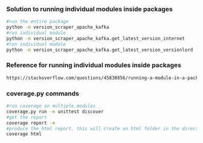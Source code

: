 ### Solution to running individual modules inside packages
```bash
#run the entire package
python -m version_scraper_apache_kafka
#run individual module
python -m version_scraper_apache_kafka.get_latest_version_internet
#run individual module
python -m version_scraper_apache_kafka.get_latest_version_versionlord
```

### Reference for running individual modules inside packages
```bash
https://stackoverflow.com/questions/45830856/running-a-module-in-a-package-importing-a-subpackage
```

### coverage.py commands
```bash
#run coverage on multiple modules
coverage.py run -m unittest discover
#get the report
coverage report -m
#produce the html report, this will create an html folder in the directory, in there open index.html in browser
coverage html